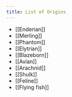 ```yaml
---
title: List of Origins
---
```

- [[Enderian]]
- [[Merling]]
- [[Phantom]]
- [[Elytrian]]
- [[Blazeborn]]
- [[Avian]]
- [[Arachnid]]
- [[Shulk]]
- [[Feline]]
- [[Flying fish]]
